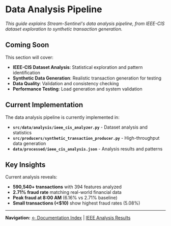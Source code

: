 # Data Analysis Pipeline

*This guide explains Stream-Sentinel's data analysis pipeline, from IEEE-CIS dataset exploration to synthetic transaction generation.*

## Coming Soon

This section will cover:

- **IEEE-CIS Dataset Analysis**: Statistical exploration and pattern identification
- **Synthetic Data Generation**: Realistic transaction generation for testing
- **Data Quality**: Validation and consistency checking
- **Performance Testing**: Load generation and system validation

## Current Implementation

The data analysis pipeline is currently implemented in:
- **`src/data/analysis/ieee_cis_analyzer.py`** - Dataset analysis and statistics
- **`src/producers/synthetic_transaction_producer.py`** - High-throughput data generation
- **`data/processed/ieee_cis_analysis.json`** - Analysis results and patterns

## Key Insights

Current analysis reveals:
- **590,540+ transactions** with 394 features analyzed
- **2.71% fraud rate** matching real-world financial data
- **Peak fraud at 8:00 AM** (6.16% vs 2.71% baseline)
- **Small transactions (<$10)** show highest fraud rates (5.08%)

---

**Navigation:** [← Documentation Index](../README.md) | [IEEE Analysis Results](../../data/processed/ieee_cis_analysis.json)